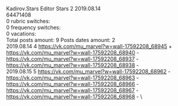 Kadirov.Stars	Editor Stars 2 2019.08.14\
64471408\
0 rubric switches:\
0 frequency switches:\
0 vacations:\
Total posts amount: 9	Posts dates amount: 2\
2019.08.14 4 https://vk.com/mu_marvel?w=wall-17592208_68945 + https://vk.com/mu_marvel?w=wall-17592208_68940 - https://vk.com/mu_marvel?w=wall-17592208_68937 - https://vk.com/mu_marvel?w=wall-17592208_68938 - \
2019.08.15 5 https://vk.com/mu_marvel?w=wall-17592208_68962 - https://vk.com/mu_marvel?w=wall-17592208_68963 - https://vk.com/mu_marvel?w=wall-17592208_68966 - https://vk.com/mu_marvel?w=wall-17592208_68967 - https://vk.com/mu_marvel?w=wall-17592208_68968 - \
